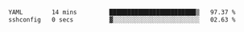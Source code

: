 <!--START_SECTION:waka-->

```txt
YAML        14 mins         ████████████████████████▒   97.37 %
sshconfig   0 secs          ▓░░░░░░░░░░░░░░░░░░░░░░░░   02.63 %
```

<!--END_SECTION:waka-->
